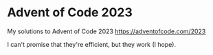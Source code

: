 # Advent of Code 2023
My solutions to Advent of Code 2023 https://adventofcode.com/2023

I can't promise that they're efficient, but they work (I hope).
